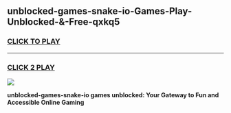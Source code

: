 
## unblocked-games-snake-io-Games-Play-Unblocked-&-Free-qxkq5
<h3>
<a href="https://premium76.site?title=unblocked-games-snake-io&ref=24A">CLICK TO PLAY</a></h3>
<hr>

<h3>
<a href="https://premium76.site?title=unblocked-games-snake-io&ref=24A">CLICK 2 PLAY</a>
  
</h3>

<a href="https://premium76.site?title=unblocked-games-snake-io&ref=24A"><img src="https://clearcache.store/games.png"></a>


**unblocked-games-snake-io games unblocked: Your Gateway to Fun and Accessible Online Gaming**

